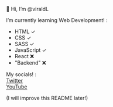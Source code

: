 👋 Hi, I’m @viraldL

I’m currently learning Web Development! :
- HTML ✓
- CSS ✓
- SASS ✓
- JavaScript ✓
- React ❌
- "Backend" ❌

My socials! :  
[Twitter](https://twitter.com/viraldl)  
[YouTube](https://www.youtube.com/channel/UC4M723zhqrR1Mfy0A0ckqyA)

(I will improve this README later!)
<!---
viraldL/viraldL is a ✨ special ✨ repository because its `README.md` (this file) appears on your GitHub profile.
You can click the Preview link to take a look at your changes.
--->
